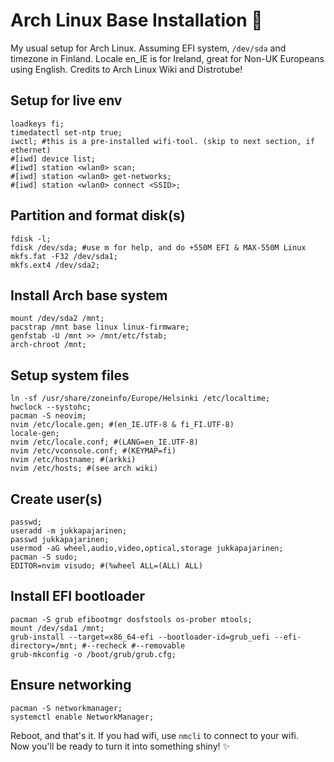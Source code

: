 # Arch Linux Base Installation :mage:
 
My usual setup for Arch Linux. Assuming EFI system, `/dev/sda` and timezone in Finland. 
Locale en_IE is for Ireland, great for Non-UK Europeans using English. 
Credits to Arch Linux Wiki and Distrotube!
 
## Setup for live env
```
loadkeys fi;
timedatectl set-ntp true;
iwctl; #this is a pre-installed wifi-tool. (skip to next section, if ethernet)
#[iwd] device list; 
#[iwd] station <wlan0> scan; 
#[iwd] station <wlan0> get-networks;
#[iwd] station <wlan0> connect <SSID>;
```
 
## Partition and format disk(s)
```
fdisk -l;
fdisk /dev/sda; #use m for help, and do +550M EFI & MAX-550M Linux
mkfs.fat -F32 /dev/sda1;
mkfs.ext4 /dev/sda2;
```
 
## Install Arch base system
```
mount /dev/sda2 /mnt;
pacstrap /mnt base linux linux-firmware;
genfstab -U /mnt >> /mnt/etc/fstab;
arch-chroot /mnt;
```
 
## Setup system files
```
ln -sf /usr/share/zoneinfo/Europe/Helsinki /etc/localtime;
hwclock --systohc;
pacman -S neovim;
nvim /etc/locale.gen; #(en_IE.UTF-8 & fi_FI.UTF-8)
locale-gen;
nvim /etc/locale.conf; #(LANG=en_IE.UTF-8)
nvim /etc/vconsole.conf; #(KEYMAP=fi)
nvim /etc/hostname; #(arkki)
nvim /etc/hosts; #(see arch wiki)
```
 
## Create user(s)
```
passwd;
useradd -m jukkapajarinen;
passwd jukkapajarinen;
usermod -aG wheel,audio,video,optical,storage jukkapajarinen;
pacman -S sudo;
EDITOR=nvim visudo; #(%wheel ALL=(ALL) ALL)
```
 
## Install EFI bootloader
```
pacman -S grub efibootmgr dosfstools os-prober mtools;
mount /dev/sda1 /mnt;
grub-install --target=x86_64-efi --bootloader-id=grub_uefi --efi-directory=/mnt; #--recheck #--removable
grub-mkconfig -o /boot/grub/grub.cfg;
```
 
## Ensure networking
```
pacman -S networkmanager;
systemctl enable NetworkManager;
```
 
Reboot, and that's it. If you had wifi, use `nmcli` to connect to your wifi.  
Now you'll be ready to turn it into something shiny! :sparkles: